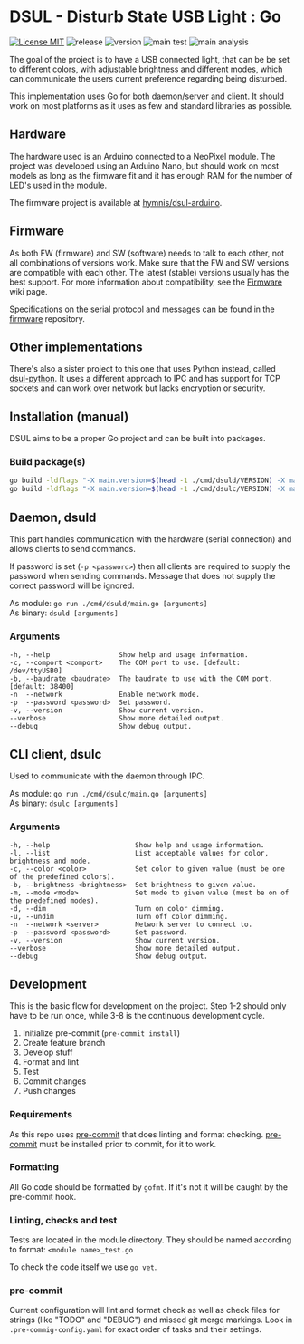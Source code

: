 # DSUL - Disturb State USB Light : Go

[![License MIT](https://img.shields.io/badge/license-MIT-blue.svg)](https://opensource.org/licenses/MIT)
![release](https://img.shields.io/github/v/release/hymnis/dsul-go?include_prereleases)
![version](https://img.shields.io/github/go-mod/go-version/hymnis/dsul-go)
![main test](https://github.com/hymnis/dsul-go/actions/workflows/test.yml/badge.svg?branch=main)
![main analysis](https://github.com/hymnis/dsul-go/actions/workflows/codeql-analysis.yml/badge.svg?branch=main)

The goal of the project is to have a USB connected light, that can be be set to different colors, with adjustable brightness and different modes, which can communicate the users current preference regarding being disturbed.

This implementation uses Go for both daemon/server and client. It should work on most platforms as it uses as few and standard libraries as possible.


## Hardware

The hardware used is an Arduino connected to a NeoPixel module. The project was developed using an Arduino Nano, but should work on most models as long as the firmware fit and it has enough RAM for the number of LED's used in the module.

The firmware project is available at [hymnis/dsul-arduino](https://github.com/hymnis/dsul-arduino).


## Firmware

As both FW (firmware) and SW (software) needs to talk to each other, not all combinations of versions work. Make sure that the FW and SW versions are compatible with each other. The latest (stable) versions usually has the best support. For more information about compatibility, see the [Firmware](https://github.com/hymnis/dsul-go/wiki/Firmware) wiki page.

Specifications on the serial protocol and messages can be found in the [firmware](https://github.com/hymnis/dsul-arduino) repository.


## Other implementations

There's also a sister project to this one that uses Python instead, called [dsul-python](https://github.com/hymnis/dsul-python). It uses a different approach to IPC and has support for TCP sockets and can work over network but lacks encryption or security.


## Installation (manual)

DSUL aims to be a proper Go project and can be built into packages.


### Build package(s)

```bash
go build -ldflags "-X main.version=$(head -1 ./cmd/dsuld/VERSION) -X main.sha1=$(git rev-parse HEAD) -X main.buildTime=$(date +'%Y-%m-%d_%T')" -o dsuld ./cmd/dsuld/main.go
go build -ldflags "-X main.version=$(head -1 ./cmd/dsulc/VERSION) -X main.sha1=$(git rev-parse HEAD) -X main.buildTime=$(date +'%Y-%m-%d_%T')" -o dsulc ./cmd/dsulc/main.go
```


## Daemon, dsuld
This part handles communication with the hardware (serial connection) and allows clients to send commands.

If password is set (`-p <password>`) then all clients are required to supply the password when sending commands.
Message that does not supply the correct password will be ignored.

As module: `go run ./cmd/dsuld/main.go [arguments]`  
As binary: `dsuld [arguments]`

### Arguments

    -h, --help                 Show help and usage information.
    -c, --comport <comport>    The COM port to use. [default: /dev/ttyUSB0]
    -b, --baudrate <baudrate>  The baudrate to use with the COM port. [default: 38400]
    -n  --network              Enable network mode.
    -p  --password <password>  Set password.
    -v, --version              Show current version.
    --verbose                  Show more detailed output.
    --debug                    Show debug output.


## CLI client, dsulc
Used to communicate with the daemon through IPC.

As module: `go run ./cmd/dsulc/main.go [arguments]`  
As binary: `dsulc [arguments]`

### Arguments

    -h, --help                     Show help and usage information.
    -l, --list                     List acceptable values for color, brightness and mode.
    -c, --color <color>            Set color to given value (must be one of the predefined colors).
    -b, --brightness <brightness>  Set brightness to given value.
    -m, --mode <mode>              Set mode to given value (must be on of the predefined modes).
    -d, --dim                      Turn on color dimming.
    -u, --undim                    Turn off color dimming.
    -n  --network <server>         Network server to connect to.
    -p  --password <password>      Set password.
    -v, --version                  Show current version.
    --verbose                      Show more detailed output.
    --debug                        Show debug output.


## Development
This is the basic flow for development on the project. Step 1-2 should only have to be run once, while 3-8 is the continuous development cycle.

1. Initialize pre-commit (`pre-commit install`)
0. Create feature branch
0. Develop stuff
0. Format and lint
0. Test
0. Commit changes
0. Push changes

### Requirements
As this repo uses [pre-commit](https://pre-commit.com/) that does linting and format checking. [pre-commit](https://pre-commit.com/) must be installed prior to commit, for it to work.

### Formatting
All Go code should be formatted by `gofmt`. If it's not it will be caught by the pre-commit hook.

### Linting, checks and test
Tests are located in the module directory. They should be named according to format: `<module name>_test.go`

To check the code itself we use `go vet`.

### pre-commit
Current configuration will lint and format check as well as check files for strings (like "TODO" and "DEBUG") and missed git merge markings.
Look in `.pre-commig-config.yaml` for exact order of tasks and their settings.
